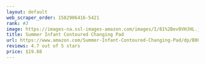 ```yaml
---
layout: default 
﻿web_scraper_order: 1582906416-5421
rank: #3
image: https://images-na.ssl-images-amazon.com/images/I/81%2Bev0VHJHL.jpg
title: Summer Infant Contoured Changing Pad
url: https://www.amazon.com/Summer-Infant-Contoured-Changing-Pad/dp/B009EDSWJA/ref=zg_mw_baby-products_3?_encoding=UTF8&psc=1&refRID=H8PZBTHGT35TKAKMD83D
reviews: 4.7 out of 5 stars
price: $19.88 
---
```

